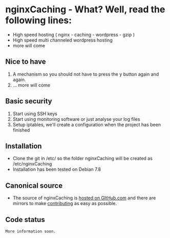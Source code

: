 nginxCaching  - What? Well, read the following lines:
=============

- High speed hosting ( nginx - caching - wordpress - gzip )
- High speed multi channeled wordpress hosting
- more will come

Nice to have
-------
1) A mechanism so you should not have to press the y button again and again.
2) ... more will come

Basic security
-------
1) Start using SSH keys
2) Start using monitoring software or just analyse your log files
3) Setup iptables, we'll create a configuration when the project has been finished

Installation
-------
- Clone the git in /etc/ so the folder nginxCaching will be created as /etc/nginxCaching
- Installation has been tested on Debian 7.8

Canonical source
-------
- The source of nginxCaching is [hosted on GItHub.com](https://github.com/JayMaree/nginxCaching/tree/beta/) and there are mirrors to make [contributing](CONTRIBUTING.md) as easy as possible.

Code status
-------
	More information soon.
